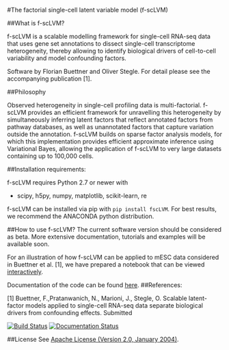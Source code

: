 #The factorial single-cell latent variable model (f-scLVM)


##What is f-scLVM?

f-scLVM is a scalable modelling framework for single-cell RNA-seq data that uses gene set annotations to dissect single-cell transcriptome heterogeneity, thereby allowing to identify biological drivers of cell-to-cell variability and model confounding factors.


Software by Florian Buettner and Oliver Stegle. For detail please see the accompanying publication [1]. 

##Philosophy

Observed heterogeneity in single-cell profiling data is multi-factorial. f-scLVM provides an efficient framework for unravelling this heterogeneity by simultaneously inferring latent factors that reflect annotated factors from pathway databases, as well as unannotated factors that capture variation outside the annotation.
f-scLVM builds on sparse factor analysis models, for which this implementation provides efficient approximate inference using Variational Bayes, allowing the application of f-scLVM to very large datasets containing up to 100,000 cells.

##Installation requirements:

f-scLVM requires Python 2.7 or newer with
  - scipy, h5py, numpy, matplotlib, scikit-learn, re
  
f-scLVM can be installed via pip with `pip install fscLVM`.
For best results, we recommend the ANACONDA python distribution.


##How to use f-scLVM?
The current software version should be considered as beta. More extensive documentation, tutorials and examples will be available soon. 

For an illustration of how f-scLVM can be applied to mESC data considered in Buettner et al. [1], we have prepared a notebook that can be viewed [interactively](http://nbviewer.ipython.org/github/pmbio/f-scLVM/blob/master/ipynb/f-scLVM.ipynb).

Documentation of the code can be found [here](http://f-sclvm.readthedocs.io).
##References:

[1] Buettner, F.,Pratanwanich, N., Marioni, J., Stegle, O. Scalable latent-factor models applied to single-cell RNA-seq data separate biological drivers from confounding effects. Submitted 


[![Build Status](https://travis-ci.org/PMBio/f-scLVM.svg?branch=master)](https://travis-ci.org/PMBio/f-scLVM)   [![Documentation Status](https://readthedocs.org/projects/f-sclvm/badge/?version=latest)](http://f-sclvm.readthedocs.io/en/latest/?badge=latest)

##License
See [Apache License (Version 2.0, January 2004)](https://github.com/PMBio/f-scLVM/blob/master/license.txt).